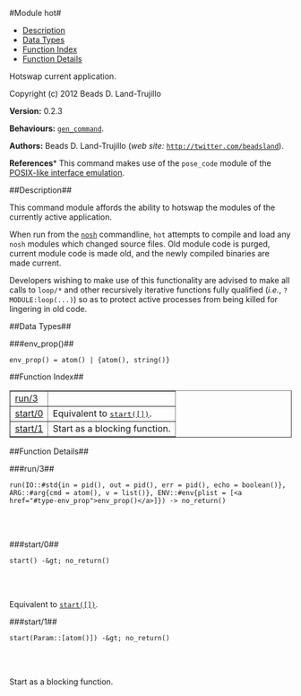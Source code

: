 

#Module hot#
* [Description](#description)
* [Data Types](#types)
* [Function Index](#index)
* [Function Details](#functions)


Hotswap current application.

Copyright (c) 2012 Beads D. Land-Trujillo

__Version:__ 0.2.3

__Behaviours:__ [`gen_command`](gen_command.md).

__Authors:__ Beads D. Land-Trujillo (_web site:_ [`http://twitter.com/beadsland`](http://twitter.com/beadsland)).

__References__* This command makes use of the `pose_code` module of the
[POSIX-like interface
emulation](http://github.com/beadsland/pose).
<a name="description"></a>

##Description##


 This command module affords the
ability to hotswap the modules of the currently active application.



When run from the [`nosh`](http://github.com/beadsland/nosh)
commandline, `hot` attempts to compile and load any `nosh` modules
which changed source files.  Old module code is purged, current module
code is made old, and the newly compiled binaries are made current.

Developers wishing to make use of this functionality are advised to
make all calls to `loop/*` and other recursively iterative functions
fully qualified (_i.e._, `?MODULE:loop(...)`) so as to protect
active processes from being killed for lingering in old code.
<a name="types"></a>

##Data Types##




###<a name="type-env_prop">env_prop()</a>##



	env_prop() = atom() | {atom(), string()}
<a name="index"></a>

##Function Index##


<table width="100%" border="1" cellspacing="0" cellpadding="2" summary="function index"><tr><td valign="top"><a href="#run-3">run/3</a></td><td></td></tr><tr><td valign="top"><a href="#start-0">start/0</a></td><td>Equivalent to <a href="#start-1"><tt>start([])</tt></a>.</td></tr><tr><td valign="top"><a href="#start-1">start/1</a></td><td>Start as a blocking function.</td></tr></table>


<a name="functions"></a>

##Function Details##

<a name="run-3"></a>

###run/3##


	run(IO::#std{in = pid(), out = pid(), err = pid(), echo = boolean()}, ARG::#arg{cmd = atom(), v = list()}, ENV::#env{plist = [<a href="#type-env_prop">env_prop()</a>]}) -> no_return()
<br></br>


<a name="start-0"></a>

###start/0##


	start() -&gt; no_return()
<br></br>


Equivalent to [`start([])`](#start-1).<a name="start-1"></a>

###start/1##


	start(Param::[atom()]) -&gt; no_return()
<br></br>


Start as a blocking function.